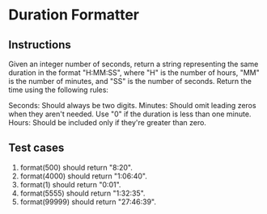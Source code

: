 # Duration Formatter

## Instructions

Given an integer number of seconds, return a string representing the same duration in the format "H:MM:SS", where "H" is the number of hours, "MM" is the number of minutes, and "SS" is the number of seconds. Return the time using the following rules:

Seconds: Should always be two digits.
Minutes: Should omit leading zeros when they aren't needed. Use "0" if the duration is less than one minute.
Hours: Should be included only if they're greater than zero.

## Test cases

1. format(500) should return "8:20".
2. format(4000) should return "1:06:40".
3. format(1) should return "0:01".
4. format(5555) should return "1:32:35".
5. format(99999) should return "27:46:39".